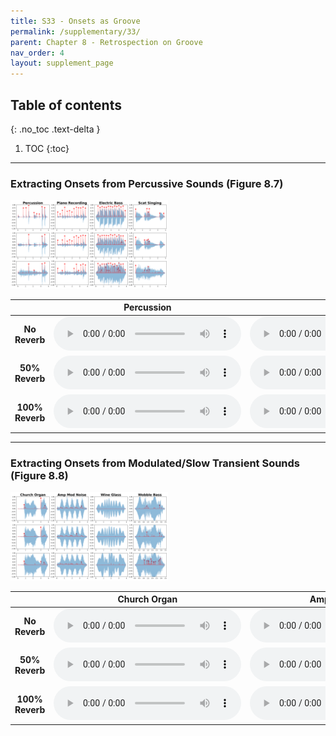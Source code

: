 ```yaml
---
title: S33 - Onsets as Groove
permalink: /supplementary/33/
parent: Chapter 8 - Retrospection on Groove
nav_order: 4
layout: supplement_page
---
```


## Table of contents
{: .no_toc .text-delta }

1. TOC
{:toc}

---

### Extracting Onsets from Percussive Sounds (Figure 8.7)

<img src="/assets/ch8/s33/perc_onset_salience_Reverb100.png" alt="BackPCP 1" style="width: 50%;">




[//]: # (a 4/5 table with embedded audio players)

|                        |                                                          Percussion                                                          |                                                              Piano                                                               |                                              Electric Bass                                               |                                                          Scat Singing                                                           | 
|:----------------------:|:----------------------------------------------------------------------------------------------------------------------------:|:--------------------------------------------------------------------------------------------------------------------------------:|:--------------------------------------------------------------------------------------------------------:|:-------------------------------------------------------------------------------------------------------------------------------:|
|     **No Reverb**      |<audio width="100" height="100" controls> <source src="/assets/ch8/s33/Percussion_ddc_Reverb_0.wav" type="audio/wav"></audio>|<audio width="300" height="100" controls> <source src="/assets/ch8/s33/Piano Recording_ddc_Reverb_0.wav" type="audio/wav"></audio>|<audio width="300" height="100" controls> <source src="/assets/ch8/s33/Electric Bass_ddc_Reverb_0.wav" type="audio/wav"></audio>| <audio width="300" height="100" controls> <source src="/assets/ch8/s33/Scat Singing_ddc_Reverb_0.wav" type="audio/wav"></audio> |
|  **50% Reverb**       |<audio width="100" height="100" controls> <source src="/assets/ch8/s33/Percussion_ddc_Reverb_50.wav" type="audio/wav"></audio>|<audio width="300" height="100" controls> <source src="/assets/ch8/s33/Piano Recording_ddc_Reverb_50.wav" type="audio/wav"></audio>|<audio width="300" height="100" controls> <source src="/assets/ch8/s33/Electric Bass_ddc_Reverb_50.wav" type="audio/wav"></audio>| <audio width="300" height="100" controls> <source src="/assets/ch8/s33/Scat Singing_ddc_Reverb_50.wav" type="audio/wav"></audio> |
| **100% Reverb**       |<audio width="100" height="100" controls> <source src="/assets/ch8/s33/Percussion_ddc_Reverb_100.wav" type="audio/wav"></audio>|<audio width="300" height="100" controls> <source src="/assets/ch8/s33/Piano Recording_ddc_Reverb_100.wav" type="audio/wav"></audio>|<audio width="300" height="100" controls> <source src="/assets/ch8/s33/Electric Bass_ddc_Reverb_100.wav" type="audio/wav"></audio>| <audio width="300" height="100" controls> <source src="/assets/ch8/s33/Scat Singing_ddc_Reverb_100.wav" type="audio/wav"></audio> |



----


### Extracting Onsets from Modulated/Slow Transient Sounds (Figure 8.8)

<img src="/assets/ch8/s33/slow_onset_salience_Reverb_100.png" alt="BackPCP 1" style="width: 50%;">

|                        |                                                          Church Organ                                                           |                                                           Amp Mod Noise                                                            |                                                          Wine Glass                                                           |                                                           Wobble Bass                                                            | 
|:----------------------:|:-------------------------------------------------------------------------------------------------------------------------------:|:----------------------------------------------------------------------------------------------------------------------------------:|:-----------------------------------------------------------------------------------------------------------------------------:|:--------------------------------------------------------------------------------------------------------------------------------:|
|    **No Reverb**      | <audio width="100" height="100" controls> <source src="/assets/ch8/s33/Church Organ_ddc_Reverb_0.wav" type="audio/wav"></audio> | <audio width="300" height="100" controls> <source src="/assets/ch8/s33/Amp Mod Noise_ddc_Reverb_0.wav" type="audio/wav"></audio> | <audio width="300" height="100" controls> <source src="/assets/ch8/s33/Wine Glass_ddc_Reverb_0.wav" type="audio/wav"></audio> |  <audio width="300" height="100" controls> <source src="/assets/ch8/s33/Wobble Bass_ddc_Reverb_0.wav" type="audio/wav"></audio>  |
| **50% Reverb**       | <audio width="100" height="100" controls> <source src="/assets/ch8/s33/Church Organ_ddc_Reverb_50.wav" type="audio/wav"></audio> | <audio width="300" height="100" controls> <source src="/assets/ch8/s33/Amp Mod Noise_ddc_Reverb_50.wav" type="audio/wav"></audio> | <audio width="300" height="100" controls> <source src="/assets/ch8/s33/Wine Glass_ddc_Reverb_50.wav" type="audio/wav"></audio> | <audio width="300" height="100" controls> <source src="/assets/ch8/s33/Wobble Bass_ddc_Reverb_50.wav" type="audio/wav"></audio>  |
| **100% Reverb**      | <audio width="100" height="100" controls> <source src="/assets/ch8/s33/Church Organ_ddc_Reverb_100.wav" type="audio/wav"></audio> | <audio width="300" height="100" controls> <source src="/assets/ch8/s33/Amp Mod Noise_ddc_Reverb_100.wav" type="audio/wav"></audio> | <audio width="300" height="100" controls> <source src="/assets/ch8/s33/Wine Glass_ddc_Reverb_100.wav" type="audio/wav"></audio> | <audio width="300" height="100" controls> <source src="/assets/ch8/s33/Wobble Bass_ddc_Reverb_100.wav" type="audio/wav"></audio> |
